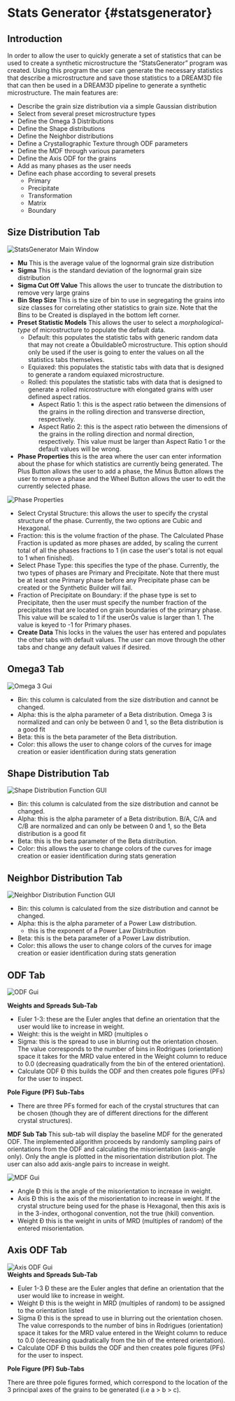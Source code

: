 Stats Generator {#statsgenerator}
========

## Introduction ##
In order to allow the user to quickly generate a set of statistics that can be used to create a synthetic microstructure the “StatsGenerator” program was created. Using this program the user can generate the necessary statistics that describe a microstructure and save those statistics to a DREAM3D file that can then be used in a DREAM3D pipeline to generate a synthetic microstructure.
The main features are:
+ Describe the grain size distribution via a simple Gaussian distribution
+ Select from several preset microstructure types
+ Define the Omega 3 Distributions
+ Define the Shape distributions
+ Define the Neighbor distributions
+ Define a Crystallographic Texture through ODF parameters
+ Define the MDF through various parameters
+ Define the Axis ODF for the grains
+ Add as many phases as the user needs
+ Define each phase according to several presets
    - Primary
    - Precipitate
    - Transformation
    - Matrix
    - Boundary

## Size Distribution Tab ##
![StatsGenerator Main Window](Images/image001.png)


  + **Mu** This is the average value of the lognormal grain size distribution
  + **Sigma** This is the standard deviation of the lognormal grain size distribution
  + **Sigma Cut Off Value** This allows the user to truncate the distribution to remove very large grains
  + **Bin Step Size**  This is the size of bin to use in segregating the grains into size classes for correlating other statistics to grain size. Note that the Bins to be Created is displayed in the bottom left corner.
  + **Preset Statistic Models** This allows the user to select a _morphological-type_ of microstructure to populate the default data.
    - Default: this populates the statistic tabs with generic random data that may not create a ÔbuildableÕ microstructure. This option should only be used if the user is going to enter the values on all the  statistics tabs themselves.
    - Equiaxed: this populates the statistic tabs with data that is  designed to generate a random equiaxed microstructure.
    - Rolled: this populates the statistic tabs with data that is designed to generate a rolled microstructure with elongated grains with user defined aspect ratios.
        - Aspect Ratio 1: this is the aspect ratio between the dimensions of the grains in the rolling direction and transverse direction, respectively.
        - Aspect Ratio 2: this is the aspect ratio between the dimensions of the grains in the rolling direction and normal direction, respectively. This value must be larger than Aspect Ratio 1 or the default values will be wrong.
  + **Phase Properties**
  this is the area where the user can enter information about the phase for
  which statistics are currently being generated. The Plus Button allows the
  user to add a phase, the Minus Button allows the user to remove a phase and
  the Wheel Button allows the user to edit the currently selected phase.
  
![Phase Properties](Images/image002.png)
  
+ Select Crystal Structure: this allows the user to specify the crystal structure of the phase. Currently, the two options are Cubic and  Hexagonal.
+ Fraction: this is the volume fraction of the phase. The Calculated Phase Fraction is updated as more phases are added, by scaling the current total of all the phases fractions to 1 (in case the user's total is not equal to 1 when finished).
+ Select Phase Type: this specifies the type of the phase. Currently, the two types of phases are Primary and Precipitate. Note that there must be at least one Primary phase before any Precipitate phase can be created or the Synthetic Builder will fail.
+ Fraction of Precipitate on Boundary: if the phase type is set to  Precipitate, then the user must specify the number fraction of the precipitates that are located on grain boundaries of the primary phase. This value will be scaled to 1 if the userÕs value is larger than 1. The value is keyed to -1 for Primary phases.
+ **Create Data** This locks in the values the user has entered and populates the other tabs with default values. The user can move through the other tabs and change any default values if desired.


## Omega3 Tab ##
![Omega 3 Gui](Images/image003.png)
  
+ Bin: this column is calculated from the size distribution and cannot be changed.
+ Alpha: this is the alpha parameter of a Beta distribution. Omega 3 is normalized and can only be between 0 and 1, so the Beta distribution is a good fit
+ Beta: this is the beta parameter of the Beta distribution.
+ Color: this allows the user to change colors of the curves for
  image creation or easier identification during stats generation
  

## Shape Distribution Tab ##

![Shape Distribution Function GUI](Images/image004.png)
  
+ Bin: this column is calculated from the size distribution and cannot be changed.
+  Alpha: this is the alpha parameter of a Beta distribution. B/A, C/A and C/B are normalized and can only be between 0 and 1, so the Beta distribution is a good fit
+ Beta: this is the beta parameter of the Beta distribution.
+ Color: this allows the user to change colors of the curves for image creation or easier identification during stats generation
  


## Neighbor Distribution Tab ##

![Neighbor Distribution Function GUI](Images/image005.png)

+ Bin: this column is calculated from the size distribution and cannot be changed.
+ Alpha: this is the alpha parameter of a Power Law distribution.
    + this is the exponent of a Power Law Distribution
+ Beta: this is the beta parameter of a Power Law distribution.
+ Color: this allows the user to change colors of the curves for image creation or easier identification during stats generation
  


## ODF Tab ##

![ODF Gui](Images/image006.png)

**Weights and Spreads Sub-Tab**

- Euler 1-3: these are the Euler angles that define an orientation that the user would like to increase in weight.
- Weight: this is the weight in MRD (multiples o
- Sigma: this is the spread to use in blurring out the orientation chosen. The value corresponds to the number of bins in Rodrigues (orientation) space it takes for the MRD value entered in the Weight column to reduce to 0.0 (decreasing quadratically from the bin of the entered orientation).
- Calculate ODF Ð this builds the ODF and then creates pole figures (PFs) for the user to inspect.
      
    
**Pole Figure (PF) Sub-Tabs**

- There are three PFs formed for each of the crystal structures that can be chosen (though they are of different directions for the different crystal structures).
      
    
**MDF Sub Tab** This sub-tab will display the baseline MDF for the generated ODF.  The  implemented algorithm proceeds by randomly sampling pairs of orientations from  the ODF and calculating the misorientation (axis-angle only). Only the angle is plotted in the misorientation distribution plot.  The user can also add axis-angle pairs to increase in weight.

![MDF Gui](Images/image007.png)
  
- Angle Ð this is the angle of the misorientation to increase in weight.
- Axis Ð this is the axis of the misorientation to increase in weight.  If the crystal structure being used for the phase is Hexagonal, then this axis is in the 3-index, orthogonal convention, not the true (hkil) convention.
- Weight Ð this is the weight in units of MRD (multiples of random) of the entered misorientation.
    
    
 


## Axis ODF Tab ##

![Axis ODF Gui](Images/image008.png)  
**Weights and Spreads Sub-Tab**
      
- Euler 1-3 Ð these are the Euler angles that define an orientation that the user would like to increase in weight.
- Weight Ð this is the weight in MRD (multiples of random) to be assigned to the orientation listed
- Sigma Ð this is the spread to use in blurring out the orientation chosen. The value corresponds to the number of bins in Rodrigues (orientation) space it takes for the MRD value entered in the Weight column to reduce to 0.0 (decreasing quadratically from the bin of the entered orientation).
- Calculate ODF Ð this builds the ODF and then creates pole figures (PFs) for the user to inspect.
      
    
**Pole Figure (PF) Sub-Tabs**
      
There are three pole figures formed, which correspond to the location of the 3 principal axes of the grains to be generated (i.e a > b > c).
